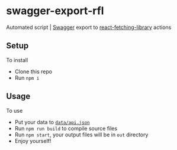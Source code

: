 # swagger-export-rfl

Automated script | [Swagger](https://swagger.io/) export to [react-fetching-library](https://github.com/marcin-piela/react-fetching-library) actions

## Setup

To install

- Clone this repo
- Run `npm i`

## Usage

To use

- Put your data to [`data/api.json`](https://github.com/FrameMuse/swagger-export-rfl/blob/main/data/api.json)
- Run `npm run build` to compile source files
- Run `npm start`, your output files will be in `out` directory
- Enjoy yourself!

